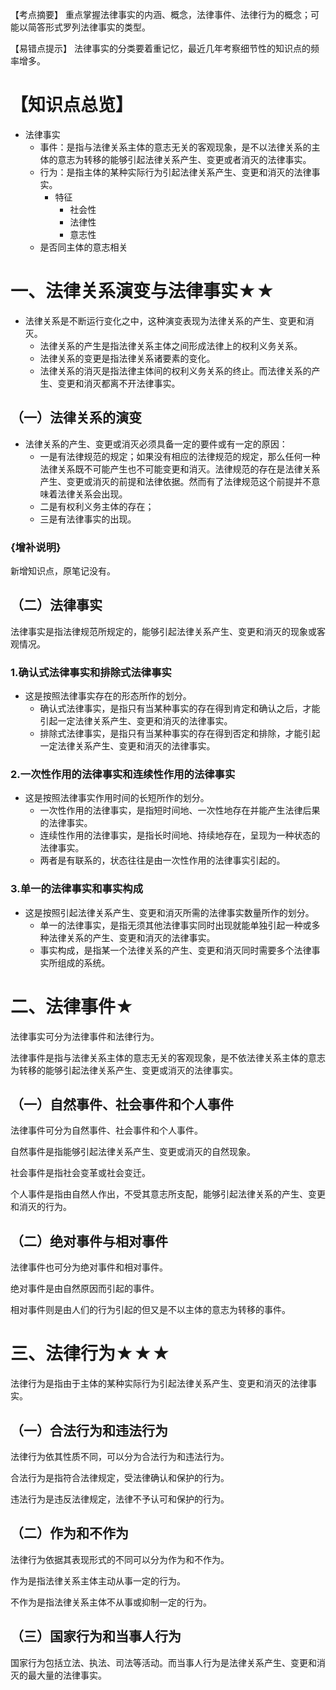 【考点摘要】
重点掌握法律事实的内涵、概念，法律事件、法律行为的概念；可能以简答形式罗列法律事实的类型。

【易错点提示】
法律事实的分类要着重记忆，最近几年考察细节性的知识点的频率增多。

# 【知识点总览】
- 法律事实
	- 事件：是指与法律关系主体的意志无关的客观现象，是不以法律关系的主体的意志为转移的能够引起法律关系产生、变更或者消灭的法律事实。
	- 行为：是指主体的某种实际行为引起法律关系产生、变更和消灭的法律事实。
		- 特征
			- 社会性
			- 法律性
			- 意志性
	- 是否同主体的意志相关
# 一、法律关系演变与法律事实★★
- 法律关系是不断运行变化之中，这种演变表现为法律关系的产生、变更和消灭。
	- 法律关系的产生是指法律关系主体之间形成法律上的权利义务关系。
	- 法律关系的变更是指法律关系诸要素的变化。
	- 法律关系的消灭是指法律主体间的权利义务关系的终止。而法律关系的产生、变更和消灭都离不开法律事实。
## （一）法律关系的演变
- 法律关系的产生、变更或消灭必须具备一定的要件或有一定的原因：
	- 一是有法律规范的规定；如果没有相应的法律规范的规定，那么任何一种法律关系既不可能产生也不可能变更和消灭。法律规范的存在是法律关系产生、变更或消灭的前提和法律依据。然而有了法律规范这个前提并不意味着法律关系会出现。
	- 二是有权利义务主体的存在；
	- 三是有法律事实的出现。
### {增补说明}
新增知识点，原笔记没有。
## （二）法律事实
法律事实是指法律规范所规定的，能够引起法律关系产生、变更和消灭的现象或客观情况。
### 1.确认式法律事实和排除式法律事实
- 这是按照法律事实存在的形态所作的划分。
	- 确认式法律事实，是指只有当某种事实的存在得到肯定和确认之后，才能引起一定法律关系产生、变更和消灭的法律事实。
	- 排除式法律事实，是指只有当某种事实的存在得到否定和排除，才能引起一定法律关系产生、变更和消灭的法律事实。
### 2.一次性作用的法律事实和连续性作用的法律事实
- 这是按照法律事实作用时间的长短所作的划分。
	- 一次性作用的法律事实，是指短时间地、一次性地存在并能产生法律后果的法律事实。
	- 连续性作用的法律事实，是指长时间地、持续地存在，呈现为一种状态的法律事实。
	- 两者是有联系的，状态往往是由一次性作用的法律事实引起的。
### 3.单一的法律事实和事实构成
- 这是按照引起法律关系产生、变更和消灭所需的法律事实数量所作的划分。
	- 单一的法律事实，是指无须其他法律事实同时出现就能单独引起一种或多种法律关系的产生、变更和消灭的法律事实。
	- 事实构成，是指某一个法律关系的产生、变更和消灭同时需要多个法律事实所组成的系统。
# 二、法律事件★
法律事实可分为法律事件和法律行为。

法律事件是指与法律关系主体的意志无关的客观现象，是不依法律关系主体的意志为转移的能够引起法律关系产生、变更或消灭的法律事实。
## （一）自然事件、社会事件和个人事件
法律事件可分为自然事件、社会事件和个人事件。

自然事件是指能够引起法律关系产生、变更或消灭的自然现象。

社会事件是指社会变革或社会变迁。

个人事件是指由自然人作出，不受其意志所支配，能够引起法律关系的产生、变更和消灭的行为。
## （二）绝对事件与相对事件
法律事件也可分为绝对事件和相对事件。

绝对事件是由自然原因而引起的事件。

相对事件则是由人们的行为引起的但又是不以主体的意志为转移的事件。
# 三、法律行为★★★
法律行为是指由于主体的某种实际行为引起法律关系产生、变更和消灭的法律事实。
## （一）合法行为和违法行为
法律行为依其性质不同，可以分为合法行为和违法行为。

合法行为是指符合法律规定，受法律确认和保护的行为。

违法行为是违反法律规定，法律不予认可和保护的行为。
## （二）作为和不作为
法律行为依据其表现形式的不同可以分为作为和不作为。

作为是指法律关系主体主动从事一定的行为。

不作为是指法律关系主体不从事或抑制一定的行为。
## （三）国家行为和当事人行为
国家行为包括立法、执法、司法等活动。而当事人行为是法律关系产生、变更和消灭的最大量的法律事实。